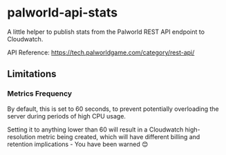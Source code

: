 # palworld-api-stats

A little helper to publish stats from the Palworld REST API endpoint to Cloudwatch.

API Reference: https://tech.palworldgame.com/category/rest-api/

## Limitations

### Metrics Frequency

By default, this is set to 60 seconds, to prevent potentially overloading the server during periods of high CPU usage.

Setting it to anything lower than 60 will result in a Cloudwatch high-resolution metric being created, which will have
different billing and retention implications - You have been warned 😊
